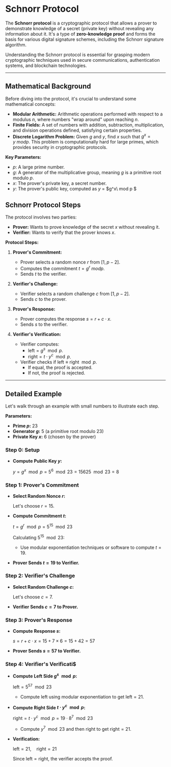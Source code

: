 # Schnorr Protocol 

The **Schnorr protocol** is a cryptographic protocol that allows a prover to demonstrate knowledge of a secret (private key) without revealing any information about it. It's a type of **zero-knowledge proof** and forms the basis for various digital signature schemes, including the Schnorr signature algorithm.

Understanding the Schnorr protocol is essential for grasping modern cryptographic techniques used in secure communications, authentication systems, and blockchain technologies.

---

## Mathematical Background

Before diving into the protocol, it's crucial to understand some mathematical concepts:

- **Modular Arithmetic:** Arithmetic operations performed with respect to a modulus $n$, where numbers "wrap around" upon reaching $n$.
- **Finite Fields:** A set of numbers with addition, subtraction, multiplication, and division operations defined, satisfying certain properties.
- **Discrete Logarithm Problem:** Given $g$ and $y$, find $x$ such that $g^x=y\ mod p$. This problem is computationally hard for large primes, which provides security in cryptographic protocols.

**Key Parameters:**

- $p$: A large prime number.
- $g$: A generator of the multiplicative group, meaning $g$ is a primitive root modulo $p$.
- $x$: The prover's private key, a secret number.
- $y$: The prover's public key, computed as  $y$ = $g^x\ mod p $ 


## Schnorr Protocol Steps

The protocol involves two parties:

- **Prover:** Wants to prove knowledge of the secret $x$ without revealing it.
- **Verifier:** Wants to verify that the prover knows $x$.

**Protocol Steps:**

1. **Prover's Commitment:**

   - Prover selects a random nonce $r$ from $[1, p - 2]$.
   - Computes the commitment $t = g^r\ mod p$.
   - Sends $t$ to the verifier.

2. **Verifier's Challenge:**

   - Verifier selects a random challenge $c$ from $[1, p - 2]$.
   - Sends $c$ to the prover.

3. **Prover's Response:**

   - Prover computes the response $s = r + c \cdot x$.
   - Sends $s$ to the verifier.

4. **Verifier's Verification:**

   - Verifier computes:
     - $\text{left} = g^s \mod p$.
     - $\text{right} = t \cdot y^c \mod p$.
   - Verifier checks if $\text{left} \equiv \text{right} \mod p$.
     - If equal, the proof is accepted.
     - If not, the proof is rejected.

---

## Detailed Example

Let's walk through an example with small numbers to illustrate each step.

**Parameters:**

- **Prime $p$:** 23
- **Generator $g$:** 5 (a primitive root modulo 23)
- **Private Key $x$:** 6 (chosen by the prover)

### Step 0: Setup

- **Compute Public Key $y$:**

  
  $y = g^x \mod p = 5^6 \mod 23 = 15625 \mod 23 = 8$
  

### Step 1: Prover's Commitment

- **Select Random Nonce $r$:**

  Let's choose $r = 15$.

- **Compute Commitment $t$:**

  $t = g^r \mod p = 5^{15} \mod 23$


  Calculating $5^{15} \mod 23$:

  - Use modular exponentiation techniques or software to compute $t = 19$.

- **Prover Sends $t = 19$ to Verifier.**

### Step 2: Verifier's Challenge

- **Select Random Challenge $c$:**

  Let's choose $c = 7$.

- **Verifier Sends $c = 7$ to Prover.**

### Step 3: Prover's Response

- **Compute Response $s$:**

  
  $s = r + c \cdot x = 15 + 7 \times 6 = 15 + 42 = 57$
  

- **Prover Sends $s = 57$ to Verifier.**

### Step 4: Verifier's Verificati$
- **Compute Left Side $g^s \mod p$:**

  
  $\text{left} = 5^{57} \mod 23$


  - Compute $\text{left}$ using modular exponentiation to get $\text{left} = 21$.

- **Compute Right Side $t \cdot y^c \mod p$:**
  
  $\text{right} = t \cdot y^c \mod p = 19 \cdot 8^7 \mod 23$


  - Compute $y^7 \mod 23$ and then $\text{right}$ to get $\text{right} = 21$.

- **Verification:**


  $\text{left} = 21, \quad \text{right} = 21$


  Since $\text{left} = \text{right}$, the verifier accepts the proof.




